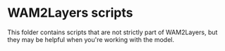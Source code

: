 # WAM2Layers scripts

This folder contains scripts that are not strictly part of WAM2Layers, but they
may be helpful when you're working with the model.

